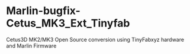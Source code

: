 # Marlin-bugfix-Cetus_MK3_Ext_Tinyfab
Cetus3D MK2/MK3 Open Source conversion using TinyFabxyz hardware and Marlin Firmware
